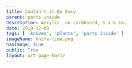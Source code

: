 ```yaml
---
title: Couldn't it Be Easy
parent: parts inside
description: Acrylic  on cardboard, 6 x 6 in.
date: 2019-12-03
tags: [ 'knives', 'plants', 'parts inside' ]
imageName: knife-time.png
hasImage: True
public: True
layout: art-page-horiz
---
```

